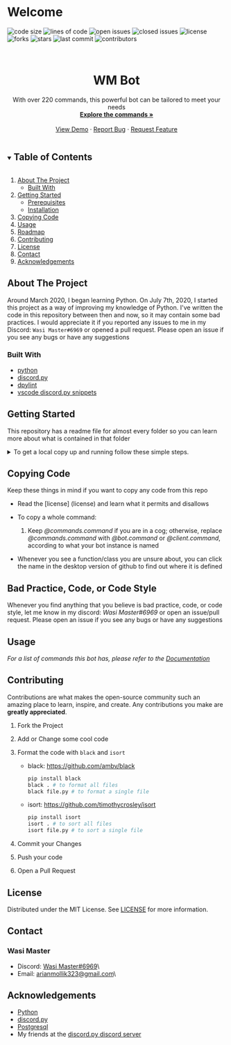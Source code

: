 <!-- markdownlint-disable MD033-->
# Welcome

![code size](https://img.shields.io/github/languages/code-size/wasi-master/wm_bot)
![lines of code](https://img.shields.io/tokei/lines/github/wasi-master/wm_bot)
![open issues](https://img.shields.io/github/issues/wasi-master/wm_bot)
![closed issues](https://img.shields.io/github/issues-closed/wasi-master/wm_bot)
![license](https://img.shields.io/github/license/wasi-master/wm_bot)
![forks](https://img.shields.io/github/forks/wasi-master/wm_bot?style=social)
![stars](https://img.shields.io/github/stars/wasi-master/wm_bot?style=social)
![last commit](https://img.shields.io/github/last-commit/wasi-master/wm_bot)
![contributors](https://img.shields.io/github/contributors/wasi-master/wm_bot)

<!-- PROJECT LOGO -->
<br />
<p align="center">
  <a href="https://github.com/wasi-master/wm_bot">
    <!-- <img src="images/logo.png" alt="Logo" width="80" height="80"> -->
  </a>

  <h1 align="center">WM Bot</h1>

  <p align="center">
    With over 220 commands, this powerful bot can be tailored to meet your needs
    <br />
    <a href="docs/commands.md"><strong>Explore the commands »</strong></a>
    <br />
    <br />
    <a href="https://github.com/wasi-master/wm_bot">View Demo</a>
    ·
    <a href="https://github.com/wasi-master/wm_bot/issues">Report Bug</a>
    ·
    <a href="https://github.com/wasi-master/wm_bot/issues">Request Feature</a>
  </p>
</p>

<!-- TABLE OF CONTENTS -->
<details open="open">
  <summary><h2 style="display: inline-block">Table of Contents</h2></summary>
  <ol>
    <li>
      <a href="#about-the-project">About The Project</a>
      <ul>
        <li><a href="#built-with">Built With</a></li>
      </ul>
    </li>
    <li>
      <a href="#getting-started">Getting Started</a>
      <ul>
        <li><a href="#prerequisites">Prerequisites</a></li>
        <li><a href="#installation">Installation</a></li>
      </ul>
    </li>
    <li><a href="#copying-code">Copying Code</a></li>
    <li><a href="#usage">Usage</a></li>
    <li><a href="#roadmap">Roadmap</a></li>
    <li><a href="#contributing">Contributing</a></li>
    <li><a href="#license">License</a></li>
    <li><a href="#contact">Contact</a></li>
    <li><a href="#acknowledgements">Acknowledgements</a></li>
  </ol>
</details>

<!-- ABOUT THE PROJECT -->
## About The Project

<!-- [![WM Bot Screen Shot][product-screenshot]](https://example.com) -->

Around March 2020, I began learning Python. On July 7th, 2020, I started this project as a way of improving my knowledge of Python. I've written the code in this repository between then and now, so it may contain some bad practices. I would appreciate it if you reported any issues to me in my Discord: `Wasi Master#6969` or opened a pull request. Please open an issue if you see any bugs or have any suggestions

### Built With

* [python](https://python.org)
* [discord.py](https://github.com/Rapptz/discord.py/)
* [dpylint](https://pypi.org/project/dpylint/)
* [vscode discord.py snippets](https://marketplace.visualstudio.com/items?itemName=WasiMaster.discord-py-snippets)

<!-- GETTING STARTED -->
## Getting Started

This repository has a readme file for almost every folder so you can learn more about what is contained in that folder
<details>
<summary>To get a local copy up and running follow these simple steps.</summary>

### Prerequisites

The following are the things you need to install in order to run the bot

* **python**:
  Download and install python 3.8+ from <https://python.org>
* **git**:
  Download and install git from <https://git-scm.com>
* **postgresql**
  Download and install postgresql from <http://www.postgresql.org>

### Instructions

1. Clone the repo

   ```sh
   git clone https://github.com/wasi-master/wm_bot.git
   ```

2. Change directory to the cloned repo

   ```sh
   cd wm_bot/src
   ```

3. Rename the folder config_example to config
   * Linux/MacOS:

   ```bash
   mv config_example config
   ```

   * Windows:

   ```sh
   ren config_example config
   ```

4. Insert the bot token and database credentials into the config files. (Instructions are in each directory's *readme.md* file)

5. Run the required commands in your database (either use this command or do it another way)

    ```bash
    psql <username> -h <hostname> -d <database_name> -f db_setup.sql
    ```

    And don't forget to replace `<username>` with your username. `<hostname>` with your database hostname and `<database_name>` with your database name.

6. Install Required packages

   ```sh
   pip install -r requirements.txt
   ```

7. Run the bot
   * Windows:

   ```sh
   py main.py
   ```

   * Linux:

   ```sh
   python main.py
   ```

   * MacOS:

   ```sh
   python3 main.py
   ```

</details>

<!-- COPYING GUIDE -->
## Copying Code

Keep these things in mind if you want to copy any code from this repo

* Read the [license] (license) and learn what it permits and disallows
* To copy a whole command:
  1. Keep *@commands.command* if you are in a cog; otherwise, replace *@commands.command* with *@bot.command* or *@client.command*, according to what your bot instance is named

* Whenever you see a function/class you are unsure about, you can click the name in the desktop version of github to find out where it is defined

<!-- BAD PRACTICE -->
## Bad Practice, Code, or Code Style

Whenever you find anything that you believe is bad practice, code, or code style, let me know in my discord: *Wasi Master#6969* or open an issue/pull request. Please open an issue if you see any bugs or have any suggestions

<!-- USAGE EXAMPLES -->
## Usage

_For a list of commands this bot has, please refer to the [Documentation](docs/commands.md)_

<!-- CONTRIBUTING -->
## Contributing

Contributions are what makes the open-source community such an amazing place to learn, inspire, and create. Any contributions you make are **greatly appreciated**.

1. Fork the Project
2. Add or Change some cool code
3. Format the code with ```black``` and ```isort```
   * black: <https://github.com/ambv/black>

     ```sh
     pip install black
     black . # to format all files
     black file.py # to format a single file
     ```

   * isort: <https://github.com/timothycrosley/isort>

     ```sh
     pip install isort
     isort . # to sort all files
     isort file.py # to sort a single file
     ```

4. Commit your Changes
5. Push your code
6. Open a Pull Request

<!-- LICENSE -->
## License

Distributed under the MIT License. See [LICENSE](LICENSE) for more information.

<!-- CONTACT -->
## Contact

### Wasi Master

* Discord: [Wasi Master#6969](https://discord.com/users/723234115746398219)\
* Email: arianmollik323@gmail.com\

<!-- ACKNOWLEDGEMENTS -->
## Acknowledgements

* [Python](https://python.org)
* [discord.py](https://github.com/Rapptz/discord.py/)
* [Postgresql](http://www.postgresql.org)
* My friends at the [discord.py discord server](https://discord.gg/dpy)
